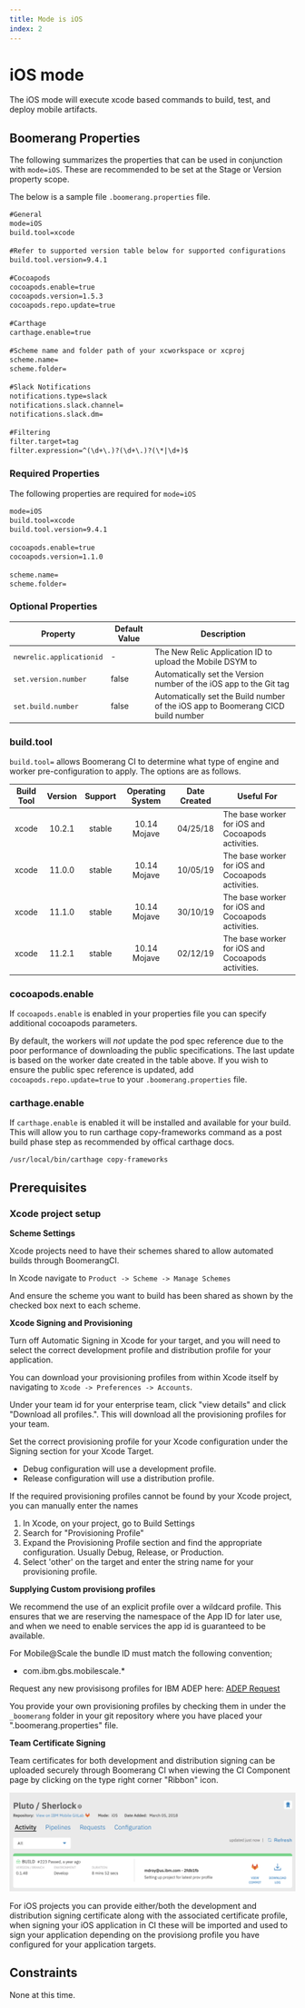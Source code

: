 ```yaml
---
title: Mode is iOS
index: 2
---
```


# iOS mode

The iOS mode will execute xcode based commands to build, test, and deploy mobile artifacts.

## Boomerang Properties

The following summarizes the properties that can be used in conjunction with `mode=iOS`. These are recommended to be set at the Stage or Version property scope.

The below is a sample file `.boomerang.properties` file.

```
#General
mode=iOS
build.tool=xcode

#Refer to supported version table below for supported configurations
build.tool.version=9.4.1

#Cocoapods
cocoapods.enable=true
cocoapods.version=1.5.3
cocoapods.repo.update=true

#Carthage
carthage.enable=true

#Scheme name and folder path of your xcworkspace or xcproj
scheme.name=
scheme.folder=

#Slack Notifications
notifications.type=slack
notifications.slack.channel=
notifications.slack.dm=

#Filtering
filter.target=tag
filter.expression=^(\d+\.)?(\d+\.)?(\*|\d+)$
```

### Required Properties

The following properties are required for `mode=iOS`

```
mode=iOS
build.tool=xcode
build.tool.version=9.4.1

cocoapods.enable=true
cocoapods.version=1.1.0

scheme.name=
scheme.folder=
```

### Optional Properties

| Property | Default Value  | Description |
| --- | --- | --- |
| `newrelic.applicationid` | - | The New Relic Application ID to upload the Mobile DSYM to |
| `set.version.number` | false | Automatically set the Version number of the iOS app to the Git tag |
| `set.build.number` | false | Automatically set the Build number of the iOS app to Boomerang CICD build number |

### build.tool

`build.tool=` allows Boomerang CI to determine what type of engine and worker pre-configuration to apply. The options are as follows.

| **Build Tool** | **Version** | **Support** | **Operating System** | **Date Created** | **Useful For**                           |
| :------------: | :---------: | :---------: | :------------------: | :---: | ------------------------------------------------- |
|     xcode      |    10.2.1    |   stable    |  10.14 Mojave   | 04/25/18 | The base worker for iOS and Cocoapods activities. |
|     xcode      |    11.0.0    |   stable    |  10.14 Mojave   | 10/05/19 | The base worker for iOS and Cocoapods activities. |
|     xcode      |    11.1.0    |   stable    |  10.14 Mojave   | 30/10/19 | The base worker for iOS and Cocoapods activities. |
|     xcode      |    11.2.1    |   stable    |  10.14 Mojave   | 02/12/19 | The base worker for iOS and Cocoapods activities. |

### cocoapods.enable

If `cocoapods.enable` is enabled in your properties file you can specify additional cocoapods parameters.

By default, the workers will *not* update the pod spec reference due to the poor performance of downloading the public specifications. The last update is based on the worker date created in the table above. If you wish to ensure the public spec reference is updated, add `cocoapods.repo.update=true` to your `.boomerang.properties` file.

### carthage.enable

If `carthage.enable` is enabled it will be installed and available for your build. This will allow you to run carthage copy-frameworks command as a post build phase step as recommended by offical carthage docs.  

```
/usr/local/bin/carthage copy-frameworks
```

## Prerequisites

### Xcode project setup

**Scheme Settings**

Xcode projects need to have their schemes shared to allow automated builds through BoomerangCI.

In Xcode navigate to `Product -> Scheme -> Manage Schemes`

And ensure the scheme you want to build has been shared as shown by the checked box next to each scheme.

**Xcode Signing and Provisioning**

Turn off Automatic Signing in Xcode for your target, and you will need to select the correct development profile and distribution profile for your application.

You can download your provisioning profiles from within Xcode itself by navigating to `Xcode -> Preferences -> Accounts`.

Under your team id for your enterprise team, click "view details" and click "Download all profiles.". This will download all the provisioning profiles for your team.

Set the correct provisioning profile for your Xcode configuration under the Signing section for your Xcode Target.

* Debug configuration will use a development profile.
* Release configuration will use a distribution profile.

If the required provisioning profiles cannot be found by your Xcode project, you can manually enter the names

1. In Xcode, on your project, go to Build Settings
2. Search for "Provisioning Profile"
3. Expand the Provisioning Profile section and find the appropriate configuration. Usually Debug, Release, or Production.
4. Select 'other' on the target and enter the string name for your provisioning profile.

**Supplying Custom provisiong profiles**

We recommend the use of an explicit profile over a wildcard profile. This ensures that we are reserving the namespace of the App ID for later use, and when we need to enable services the app id is guaranteed to be available.

For Mobile@Scale the bundle ID must match the following convention;

* com.ibm.gbs.mobilescale.\*

Request any new provisisong profiles for IBM ADEP here: [ADEP Request](https://w3-connections.ibm.com/wikis/home?lang=en-us#!/wiki/W4a398057b70b_448c_af67_7209960bc516/page/Request%20GBS%20Application%20Provisioning%20Artifacts)

You provide your own provisioning profiles by checking them in under the `_boomerang` folder in your git repository where you have placed your ".boomerang.properties" file.

**Team Certificate Signing**

Team certificates for both development and distribution signing can be uploaded securely through Boomerang CI when viewing the CI Component page by clicking on the type right corner "Ribbon" icon.

![Certificate Upload Buttton](./assets/img/boomerangci-signing-certifcate-button.png)

For iOS projects you can provide either/both the development and distribution signing certificate along with the associated certificate profile, when signing your iOS application in CI these will be imported and used to sign your application depending on the provisiong profile you have configured for your application targets.

## Constraints

None at this time.
